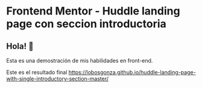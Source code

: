 # Frontend Mentor - Huddle landing page con seccion introductoria


## Hola! 👋

Esta es una demostración de mis habilidades en front-end.

Este es el resultado final
https://lobosgonza.github.io/huddle-landing-page-with-single-introductory-section-master/
